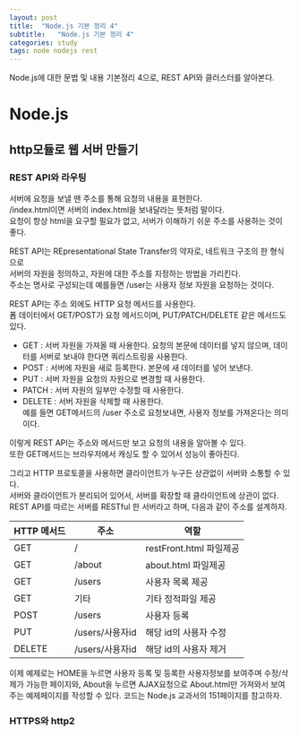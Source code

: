```yaml
---
layout: post
title:  "Node.js 기본 정리 4"
subtitle:   "Node.js 기본 정리 4"
categories: study
tags: node nodejs rest
---
```


Node.js에 대한 문법 및 내용 기본정리 4으로, REST API와 클러스터를 알아본다.

# Node.js

## http모듈로 웹 서버 만들기

### REST API와 라우팅

서버에 요청을 보낼 땐 주소를 통해 요청의 내용을 표현한다.  
/index.html이면 서버의 index.html을 보내달라는 뜻처럼 말이다.  
요청이 항상 html을 요구할 필요가 없고, 서버가 이해하기 쉬운 주소를 사용하는 것이 좋다.  

REST API는 REpresentational State Transfer의 약자로, 네트워크 구조의 한 형식으로  
서버의 자원을 정의하고, 자원에 대한 주소를 지정하는 방법을 가리킨다.  
주소는 명사로 구성되는데 예를들면 /user는 사용자 정보 자원을 요청하는 것이다.  

REST API는 주소 외에도 HTTP 요청 메서드를 사용한다.  
폼 데이터에서 GET/POST가 요청 메서드이며, PUT/PATCH/DELETE 같은 메서드도 있다.  
* GET : 서버 자원을 가져올 때 사용한다. 요청의 본문에 데이터를 넣지 않으며, 데이터를 서버로 보내야 한다면 쿼리스트링을 사용한다.
* POST : 서버에 자원을 새로 등록한다. 본문에 새 데이터를 넣어 보낸다.
* PUT : 서버 자원을 요청의 자원으로 변경할 때 사용한다.
* PATCH : 서버 자원의 일부만 수정할 때 사용한다.
* DELETE : 서버 자원을 삭제할 때 사용한다.  
예를 들면 GET메서드의 /user 주소로 요청보내면, 사용자 정보를 가져온다는 의미이다.

이렇게 REST API는 주소와 메서드만 보고 요청의 내용을 알아볼 수 있다.  
또한 GET메서드는 브라우저에서 캐싱도 할 수 있어서 성능이 좋아진다.  

그리고 HTTP 프로토콜을 사용하면 클라이언트가 누구든 상관없이 서버와 소통할 수 있다.  
서버와 클라이언트가 분리되어 있어서, 서버를 확장할 때 클라이언트에 상관이 없다.  
REST API를 따르는 서버를 RESTful 한 서버라고 하며, 다음과 같이 주소를 설계하자.  

HTTP 메서드 | 주소 | 역할
-----------|------|------
GET|/|restFront.html 파일제공
GET|/about|about.html 파일제공
GET|/users|사용자 목록 제공
GET|기타|기타 정적파일 제공
POST|/users|사용자 등록
PUT|/users/사용자id|해당 id의 사용자 수정
DELETE|/users/사용자id|해당 id의 사용자 제거

이제 예제로는 HOME을 누르면 사용자 등록 및 등록한 사용자정보를 보여주며 수정/삭제가 가능한 페이지와, About을 누르면 AJAX요청으로 About.html만
가져와서 보여주는 예제페이지를 작성할 수 있다. 코드는 Node.js 교과서의 151페이지를 참고하자.

### HTTPS와 http2

